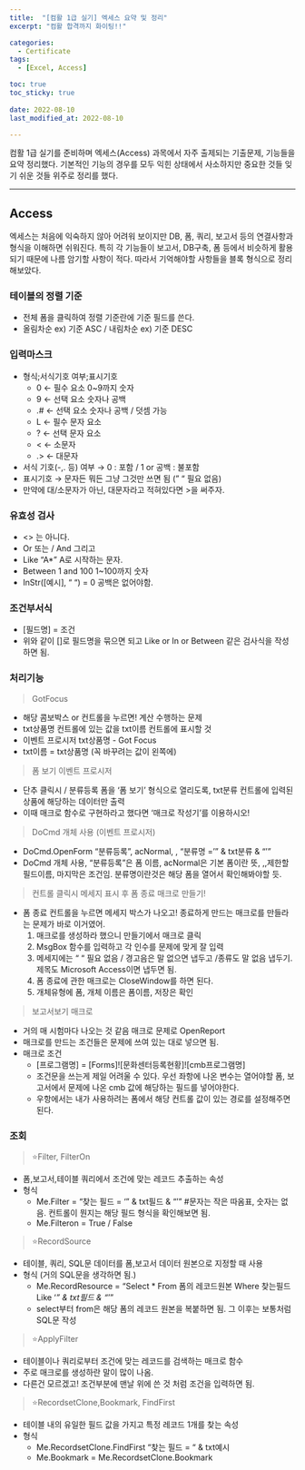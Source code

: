 ```yaml
---
title:  "[컴활 1급 실기] 엑세스 요약 및 정리" 
excerpt: "컴활 합격까지 화이팅!!"

categories:
  - Certificate
tags:
  - [Excel, Access]

toc: true
toc_sticky: true
 
date: 2022-08-10
last_modified_at: 2022-08-10

---
```


컴활 1급 실기를 준비하며 엑세스(Access) 과목에서 자주 출제되는 기출문제, 기능들을 요약 정리했다. 기본적인 기능의 경우를 모두 익힌 상태에서 사소하지만 중요한 것들 잊기 쉬운 것들 위주로 정리를 했다. 

---

## Access

엑세스는 처음에 익숙하지 않아 어려워 보이지만 DB, 폼, 쿼리, 보고서 등의 연결사항과 형식을 이해하면 쉬워진다. 특히 각 기능들이 보고서, DB구축, 폼 등에서 비슷하게 활용되기 때문에 나름 암기할 사항이 적다. 따라서 기억해야할 사항들을 블록 형식으로 정리해보았다. 

### 테이블의 정렬 기준

- 전체 폼을 클릭하여 정렬 기준란에 기준 필드를 쓴다.
- 올림차순 ex)  기준 ASC / 내림차순 ex) 기준 DESC

### 입력마스크

- 형식;서식기호 여부;표시기호
    - 0 ← 필수 요소 0~9까지 숫자
    - 9 ← 선택 요소 숫자나 공백
    - .# ← 선택 요소 숫자나 공백 / 덧셈 가능
    - L ← 필수 문자 요소
    - ? ← 선택 문자 요소
    - < ← 소문자
    - .> ← 대문자
- 서식 기호(-,. 등) 여부 → 0 : 포함 / 1 or 공백 : 불포함
- 표시기호 → 문자든 뭐든 그냥 그것만 쓰면 됨 (” “ 필요 없음)
- 만약에 대/소문자가 아닌,  대문자라고 적혀있다면 >을 써주자.

### 유효성 검사

- <> 는 아니다.
- Or 또는 / And 그리고
- Like “A*”  A로 시작하는 문자.
- Between 1 and 100  1~100까지 숫자
- InStr([예시], “ “) = 0  공백은 없어야함.

### 조건부서식

- [필드명] = 조건
- 위와 같이 []로 필드명을 묶으면 되고 Like or In or Between 같은 검사식을 작성하면 됨.

### 처리기능

> GotFocus

- 해당 콤보박스 or 컨트롤을 누르면! 계산 수행하는 문제
- txt상품명 컨트롤에 있는 값을 txt이름 컨트롤에 표시할 것
- 이벤트 프로시저 txt상품명 - Got Focus
 - txt이름 = txt상품명 (꼭 바꾸려는 값이 왼쪽에)

> 폼 보기 이벤트 프로시저

- 단추 클릭시 / 분류등록 폼을 ‘폼 보기’ 형식으로 열리도록, txt분류 컨트롤에 입력된 상품에 해당하는 데이터만 출력
- 이때 매크로 함수로 구현하라고 했다면 ‘매크로 작성기’를 이용하시오!
    
> DoCmd 개체 사용 (이벤트 프로시저)
    
- DoCmd.OpenForm “분류등록”, acNormal, , “분류명 =’” & txt분류 & “’”
- DoCmd 개체 사용, “분류등록”은 폼 이름, acNormal은 기본 폼이란 뜻,  ,,제한할 필드이름, 마지막은 조건임. 분류명이란것은 해당 폼을 열어서 확인해봐야할 듯.

> 컨트롤 클릭시 메세지 표시 후 폼 종료 매크로 만들기!

- 폼 종료 컨트롤을 누르면 메세지 박스가 나오고! 종료하게 만드는 매크로를 만들라는 문제가 바로 이거였어.
    1. 매크로를 생성하라 했으니 만들기에서 매크로 클릭
    2. MsgBox 함수를 입력하고 각 인수를 문제에 맞게 잘 입력
    3. 메세지에는 “ “ 필요 없음 / 경고음은 말 없으면 냅두고 /종류도 말 없음 냅두기. 제목도 Microsoft Access이면 냅두면 됨. 
    4. 폼 종료에 관한 매크로는 CloseWindow를 하면 된다. 
    5. 개체유형에 폼, 개체 이름은 폼이름, 저장은 확인

> 보고서보기 매크로

- 거의 매 시험마다 나오는 것 같음 매크로 문제로 OpenReport
- 매크로를 만드는 조건들은 문제에 쓰여 있는 대로 넣으면 됨.
- 매크로 조건
    - [프로그램명] = [Forms]![문화센터등록현황]![cmb프로그램명]
    - 조건문을 쓰는게 제일 어려울 수 있다. 우선 좌항에 나온 변수는 열어야할 폼, 보고서에서 문제에 나온 cmb 값에 해당하는 필드를 넣어야한다.
    - 우항에서는 내가 사용하려는 폼에서 해당 컨트롤 값이 있는 경로를 설정해주면 된다.

### 조회

> ⭐Filter, FilterOn

- 폼,보고서,테이블 쿼리에서 조건에 맞는 레코드 추출하는 속성
- 형식
    - Me.Filter = “찾는 필드 = ‘” & txt필드 & “’”  #문자는 작은 따옴표, 숫자는 없음. 컨트롤이 뭔지는 해당 필드 형식을 확인해보면 됨.
    - Me.Filteron = True / False

> ⭐RecordSource

- 테이블, 쿼리, SQL문 데이터를 폼,보고서 데이터 원본으로 지정할 때 사용
- 형식 (거의 SQL문을 생각하면 됨.)
    - Me.RecordResource = “Select * From 폼의 레코드원본 Where 찾는필드 Like ‘*” & txt필드 & “*’”
    - select부터 from은 해당 폼의 레코드 원본을 복붙하면 됨. 그 이후는 보통처럼 SQL문 작성

> ⭐ApplyFilter

- 테이블이나 쿼리로부터 조건에 맞는 레코드를 검색하는 매크로 함수
- 주로 매크로를 생성하란 말이 많이 나옴.
- 다른건 모르겠고! 조건부분에 맨날 위에 쓴 것 처럼 조건을 입력하면 됨.

> ⭐RecordsetClone,Bookmark, FindFirst

- 테이블 내의 유일한 필드 값을 가지고 특정 레코드 1개를 찾는 속성
- 형식
    - Me.RecordsetClone.FindFirst “찾는 필드 = “ & txt예시
    - Me.Bookmark = Me.RecordsetClone.Bookmark